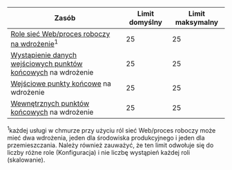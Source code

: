 | Zasób | Limit domyślny | Limit maksymalny |
| --- | --- | --- |
| [Role sieć Web/proces roboczy na wdrożenie](../articles/cloud-services/cloud-services-choose-me.md)<sup>1</sup> |25 |25 |
| [Wystąpienie danych wejściowych punktów końcowych](https://msdn.microsoft.com/library/gg557552.aspx#InstanceInputEndpoint) na wdrożenie |25 |25 |
| [Wejściowe punkty końcowe](https://msdn.microsoft.com/library/gg557552.aspx#InputEndpoint) na wdrożenie |25 |25 |
| [Wewnętrznych punktów końcowych](https://msdn.microsoft.com/library/gg557552.aspx#InternalEndpoint) na wdrożenie |25 |25 |

<sup>1</sup>każdej usługi w chmurze przy użyciu ról sieć Web/proces roboczy może mieć dwa wdrożenia, jeden dla środowiska produkcyjnego i jeden dla przemieszczania. Należy również zauważyć, że ten limit odwołuje się do liczby różne role (Konfiguracja) i nie liczbę wystąpień każdej roli (skalowanie).

